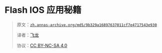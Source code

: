 # Flash IOS 应用秘籍

> 原文：[`zh.annas-archive.org/md5/9b329a16897637011cf7e4717543e930`](https://zh.annas-archive.org/md5/9b329a16897637011cf7e4717543e930)
> 
> 译者：[飞龙](https://github.com/wizardforcel)
> 
> 协议：[CC BY-NC-SA 4.0](http://creativecommons.org/licenses/by-nc-sa/4.0/)